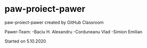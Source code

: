 # paw-proiect-pawer
paw-proiect-pawer created by GitHub Classroom

Pawer-Team:
    -Baciu H. Alexandru
    -Corduneanu Vlad
    -Simion Emilian

Started on 5.10.2020